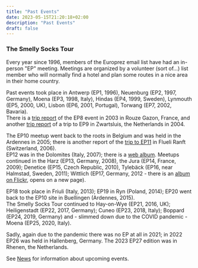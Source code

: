```yaml
---
title: "Past Events"
date: 2023-05-15T21:20:18+02:00
description: "Past Events"
draft: false
---
```

### The Smelly Socks Tour
Every year since 1996, members of the Europrez email list have had an in-person "EP" meeting.
Meetings are organized by a volunteer (sort of...) list member who will normally find a 
hotel and plan some routes in a nice area in their home country. 

Past events took place in Antwerp (EP1, 1996), Neuenburg (EP2, 1997, Germany), Moena (EP3, 1998, Italy), Hindas (EP4, 1999, Sweden), Lynmouth (EP5, 2000, UK), Lisbon (EP6, 2001, Portugal), Torwang (EP7, 2002, Bavaria).  
There is a [trip report](http://www.steliosh.net/ep8/) of the EP8 event in 2003 in Rouze Gazon, France, and another [trip report](http://www.steliosh.net/ep9/ep9photos/index.html) of a trip to EP9 in Zwartsluis, the Netherlands in 2004. 
    
The EP10 meetup went back to the roots in Belgium and was held in the Ardennes in 2005; there is another report of the [trip to EP11](http://www.steliosh.net/epxi) in Flueli Ranft (Switzerland, 2006).  
EP12 was in the Dolomites (Italy, 2007); there is a [web album](http://www.mijnalbum.nl/Album=NQ4I7QWR). Meetups continued in the Harz (EP13, Germany, 2008), the Jura (EP14, France, 2009); Denetice (EP15, Czech Republic, 2010), Tylebäck (EP16, near Halmstad, Sweden, 2011); Wittlich (EP17, Germany, 2012 - there is an [album on Flickr](http://www.flickr.com/photos/armand-marechal/sets/72157630385552988/), opens on a new page).  

EP18 took place in Friuli (Italy, 2013); EP19 in Ryn (Poland, 2014); EP20 went back to the EP10 site in Buellingen (Ardennes, 2015).  
The Smelly Socks Tour continued to Hay-on-Wye (EP21, 2016, UK); Heiligenstadt (EP22, 2017, Germany); Cuneo (EP23, 2018, Italy); Boppard (EP24, 2019, Germany) and - slimmed down due to the COVID pandemic - Moena (EP25, 2020, Italy).

Sadly, again due to the pandemic there was no EP at all in 2021; in 2022 EP26 was held in Hallenberg, Germany. The 2023 EP27 edition was in Rhenen, the Netherlands.

See [News](/news) for information about upcoming events.


